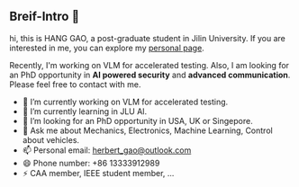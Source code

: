 <!--
 * @Author: 'herbert 'herbert_gao@outlook.com'
 * @Date: 2024-11-14 17:15:19
 * @LastEditors: 'herbert
 * @LastEditTime: 2024-11-14 17:28:38
 * @FilePath: \Herbert-Gao\README.md
 * @Description: 
 * 
 * Copyright (c) 2024 by {Hang Gao}, All Rights Reserved. 
-->
## Breif-Intro 👋
hi, this is HANG GAO, a post-graduate student in Jilin University. If you are interested in me, you can explore my [personal page](herbert-gao.github.io).

Recently, I'm working on VLM for accelerated testing. Also, I am looking for an PhD opportunity in **AI powered security** and **advanced communication**. Please feel free to contact with me.

- 🔭 I’m currently working on VLM for accelerated testing.
- 🌱 I’m currently learning in JLU AI.
- 🤔 I’m looking for an PhD opportunity in USA, UK or Singepore.
- 💬 Ask me about Mechanics, Electronics, Machine Learning, Control about vehicles.
- 📫 Personal email: herbert_gao@outlook.com
- 😄 Phone number: +86 13333912989
- ⚡ CAA member, IEEE student member, ...


